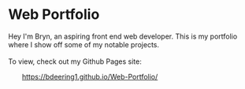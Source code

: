 # Web Portfolio
Hey I'm Bryn, an aspiring front end web developer. This is my portfolio where I show off some of my notable projects. 
\
\
To view, check out my Github Pages site:  
  
&emsp;&emsp;https://bdeering1.github.io/Web-Portfolio/  
